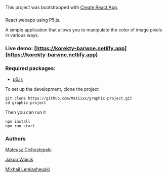 <!-- # Change Color of Pixels
This project was bootstrapped with [Create React App](https://github.com/facebook/create-react-app).
###
React webapp using P5.js.
Changing color of pixels with the similar color as picked one.

### Required packages:
* [p5](https://www.npmjs.com/package/p5) -->


This project was bootstrapped with [Create React App](https://github.com/facebook/create-react-app).
###
React webapp using P5.js. 

A simple application that allows you to manipulate the color of image pixels in various ways.
<!-- Changing color of pixels with the similar color as picked one./ -->

### Live demo: [https://korekty-barwne.netlify.app](https://korekty-barwne.netlify.app)

### Required packages:
* [p5.js](https://www.npmjs.com/package/p5)

To set up the development, clone the project
```
git clone https://github.com/Matiixx/graphic-project.git
cd graphic-project
```
Then you can run it
```
npm install
npm run start
```

### Authors 
[Mateusz Cichostępski](https://github.com/Matiixx)

[Jakub Wójcik](https://github.com/jacobwojcik)

[Mikhail Lemiasheuski](https://github.com/albusDalbador)
